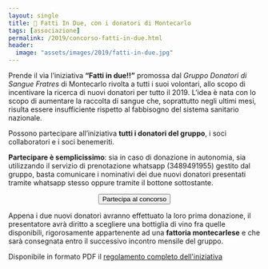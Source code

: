 ```yaml
---
layout: single
title: 🥳 Fatti In Due, con i donatori di Montecarlo
tags: [associazione]
permalink: /2019/concorso-fatti-in-due.html
header:
  image: "assets/images/2019/fatti-in-due.jpg"
---
```


Prende il via l’iniziativa **“Fatti in due!!”** promossa dal *Gruppo Donatori di Sangue Fratres* di Montecarlo rivolta a tutti i suoi volontari, allo scopo di incentivare la ricerca di nuovi donatori per tutto il 2019. L’idea è nata con lo scopo di aumentare la raccolta di sangue che, soprattutto negli ultimi mesi, risulta essere insufficiente rispetto al fabbisogno del sistema sanitario nazionale.

Possono partecipare all’iniziativa **tutti i donatori del gruppo**, i soci collaboratori e i soci benemeriti.

**Partecipare è semplicissimo**: sia in caso di donazione in autonomia, sia utilizzando il servizio di prenotazione whatsapp (3489491955) gestito dal gruppo, basta comunicare i nominativi dei due nuovi donatori presentati tramite whatsapp stesso oppure tramite il bottone sottostante.

<p style="text-align: center;"><button type="button" onclick="window.open('https://bit.ly/partecipa-fatti-in-due','Partecipa al concorso Fatti in due!!','width=500,height=500')">Partecipa al concorso</button></p>

Appena i due nuovi donatori avranno effettuato la loro prima donazione, il presentatore avrà diritto a scegliere una bottiglia di vino fra quelle disponibili, rigorosamente appartenente ad una **fattoria montecarlese** e che sarà consegnata entro il successivo incontro mensile del gruppo.

Disponibile in formato PDF il [regolamento completo dell'iniziativa](/assets/downloads/2019/Regolamento-concorso-fatti-in-due.pdf)
